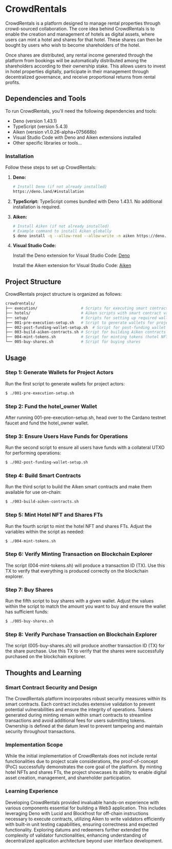# CrowdRentals

CrowdRentals is a platform designed to manage rental properties through crowd-sourced collaboration. The core idea behind CrowdRentals is to enable the creation and management of hotels as digital assets, where users can mint a hotel and shares for that hotel. These shares can then be bought by users who wish to become shareholders of the hotel. 

Once shares are distributed, any rental income generated through the platform from bookings will be automatically distributed among the shareholders according to their ownership stake. This allows users to invest in hotel properties digitally, participate in their management through decentralized governance, and receive proportional returns from rental profits.

## Dependencies and Tools

To run CrowdRentals, you'll need the following dependencies and tools:

- Deno (version 1.43.1)
- TypeScript (version 5.4.3)
- Aiken (version v1.0.26-alpha+075668b)
- Visual Studio Code with Deno and Aiken extensions installed
- Other specific libraries or tools...

### Installation

Follow these steps to set up CrowdRentals:

1. **Deno:**
   ```bash
   # Install Deno (if not already installed)
   https://deno.land/#installation
   ```

2. **TypeScript:**
TypeScript comes bundled with Deno 1.43.1. No additional installation is required.

3. **Aiken:**
    ```bash
    # Install Aiken (if not already installed)
    # Example command to install Aiken globally
    $ deno install -q --allow-read --allow-write -n aiken https://deno.land/x/aiken/cli.ts
    ```

4. **Visual Studio Code:**

    Install the Deno extension for Visual Studio Code: [Deno](https://marketplace.visualstudio.com/items?itemName=denoland.vscode-deno)

    Install the Aiken extension for Visual Studio Code: [Aiken](https://marketplace.visualstudio.com/items?itemName=aikenverdant.aiken)

## Project Structure

CrowdRentals project structure is organized as follows:

```bash
crowdrentals/
├── execution/                   # Scripts for executing smart contracts
├── hotels/                      # Aiken scripts with smart contract validators for minting and spending
├── setup/                       # Scripts for setting up required wallets for project execution
├── 001-pre-execution-setup.sh   # Script to generate wallets for project actors
├── 002-post-funding-wallet-setup.sh  # Script for post-funding wallet setup
├── 003-build-aiken-contracts.sh # Script for building Aiken contracts
├── 004-mint-tokens.sh           # Script for minting tokens (hotel NFT and shares FTs)
└── 005-buy-shares.sh            # Script for buying shares
```


## Usage

### Step 1: Generate Wallets for Project Actors
Run the first script to generate wallets for project actors:

```bash
$ ./001-pre-execution-setup.sh
```

### Step 2: Fund the hotel_owner Wallet
After running 001-pre-execution-setup.sh, head over to the Cardano testnet faucet and fund the hotel_owner wallet.

### Step 3: Ensure Users Have Funds for Operations
Run the second script to ensure all users have funds with a collateral UTXO for performing operations:

```bash
$ ./002-post-funding-wallet-setup.sh
```

### Step 4: Build Smart Contracts
Run the third script to build the Aiken smart contracts and make them available for use on-chain:

```bash
$ ./003-build-aiken-contracts.sh
```

### Step 5: Mint Hotel NFT and Shares FTs
Run the fourth script to mint the hotel NFT and shares FTs. Adjust the variables within the script as needed:

```bash
$ ./004-mint-tokens.sh
```

### Step 6: Verify Minting Transaction on Blockchain Explorer
The script (004-mint-tokens.sh) will produce a transaction ID (TX). Use this TX to verify that everything is produced correctly on the blockchain explorer.

### Step 7: Buy Shares
Run the fifth script to buy shares with a given wallet. Adjust the values within the script to match the amount you want to buy and ensure the wallet has sufficient funds:

```bash
$ ./005-buy-shares.sh
```

### Step 8: Verify Purchase Transaction on Blockchain Explorer
The script (005-buy-shares.sh) will produce another transaction ID (TX) for the share purchase. Use this TX to verify that the shares were successfully purchased on the blockchain explorer.

## Thoughts and Learning

### Smart Contract Security and Design
The CrowdRentals platform incorporates robust security measures within its smart contracts. Each contract includes extensive validation to prevent potential vulnerabilities and ensure the integrity of operations. Tokens generated during minting remain within smart contracts to streamline transactions and avoid additional fees for users submitting tokens. Ownership is defined at the datum level to prevent tampering and maintain security throughout transactions.

### Implementation Scope
While the initial implementation of CrowdRentals does not include rental functionalities due to project scale considerations, the proof-of-concept (PoC) successfully demonstrates the core goal of the platform. By minting hotel NFTs and shares FTs, the project showcases its ability to enable digital asset creation, management, and shareholder participation.

### Learning Experience
Developing CrowdRentals provided invaluable hands-on experience with various components essential for building a Web3 application. This includes leveraging Deno with Lucid and Blockfrost for off-chain instructions necessary to execute contracts, utilizing Aiken to write validators efficiently with built-in unit testing capabilities, ensuring correctness and expected functionality. Exploring datums and redeemers further extended the complexity of validator functionalities, enhancing understanding of decentralized application architecture beyond user interface development.